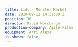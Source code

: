 ```yaml
---
title: Lidl - Monster Market
date: 2018-09-12 14:31:00 Z
position: 30
director: David Horsburgh
production-company: Agile Films
equipment: Arri Alexa
is-shown: false
---
```


